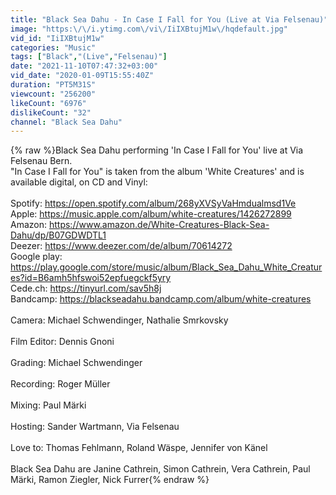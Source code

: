 ```yaml
---
title: "Black Sea Dahu - In Case I Fall for You (Live at Via Felsenau)"
image: "https:\/\/i.ytimg.com\/vi\/IiIXBtujM1w\/hqdefault.jpg"
vid_id: "IiIXBtujM1w"
categories: "Music"
tags: ["Black","(Live","Felsenau)"]
date: "2021-11-10T07:47:32+03:00"
vid_date: "2020-01-09T15:55:40Z"
duration: "PT5M31S"
viewcount: "256200"
likeCount: "6976"
dislikeCount: "32"
channel: "Black Sea Dahu"
---
```

{% raw %}Black Sea Dahu performing 'In Case I Fall for You' live at Via Felsenau Bern.<br />&quot;In Case I Fall for You&quot; is taken from the album 'White Creatures' and is available digital, on CD and Vinyl:<br /><br />Spotify: <a rel="nofollow" target="blank" href="https://open.spotify.com/album/268yXVSyVaHmdualmsd1Ve">https://open.spotify.com/album/268yXVSyVaHmdualmsd1Ve</a><br />Apple: <a rel="nofollow" target="blank" href="https://music.apple.com/album/white-creatures/1426272899">https://music.apple.com/album/white-creatures/1426272899</a><br />Amazon: <a rel="nofollow" target="blank" href="https://www.amazon.de/White-Creatures-Black-Sea-Dahu/dp/B07GDWDTL1">https://www.amazon.de/White-Creatures-Black-Sea-Dahu/dp/B07GDWDTL1</a><br />Deezer: <a rel="nofollow" target="blank" href="https://www.deezer.com/de/album/70614272">https://www.deezer.com/de/album/70614272</a><br />Google play: <a rel="nofollow" target="blank" href="https://play.google.com/store/music/album/Black_Sea_Dahu_White_Creatures?id=B6amh5hfswoi52epfuegckf5yry">https://play.google.com/store/music/album/Black_Sea_Dahu_White_Creatures?id=B6amh5hfswoi52epfuegckf5yry</a><br />Cede.ch: <a rel="nofollow" target="blank" href="https://tinyurl.com/sav5h8j">https://tinyurl.com/sav5h8j</a><br />Bandcamp: <a rel="nofollow" target="blank" href="https://blackseadahu.bandcamp.com/album/white-creatures">https://blackseadahu.bandcamp.com/album/white-creatures</a><br /><br />Camera: Michael Schwendinger, Nathalie Smrkovsky<br /><br />Film Editor: Dennis Gnoni <br /><br />Grading: Michael Schwendinger<br /><br />Recording: Roger Müller<br /><br />Mixing: Paul Märki<br /><br />Hosting: Sander Wartmann, Via Felsenau<br /><br />Love to: Thomas Fehlmann, Roland Wäspe, Jennifer von Känel<br /><br />Black Sea Dahu are Janine Cathrein, Simon Cathrein, Vera Cathrein, Paul Märki, Ramon Ziegler, Nick Furrer{% endraw %}
